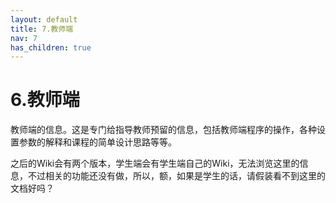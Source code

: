 ```yaml
---
layout: default
title: 7.教师端
nav: 7
has_children: true
---
```



6.教师端
=========================================================
教师端的信息。这是专门给指导教师预留的信息，包括教师端程序的操作，各种设置参数的解释和课程的简单设计思路等等。

之后的Wiki会有两个版本，学生端会有学生端自己的Wiki，无法浏览这里的信息，不过相关的功能还没有做，所以，额，如果是学生的话，请假装看不到这里的文档好吗？